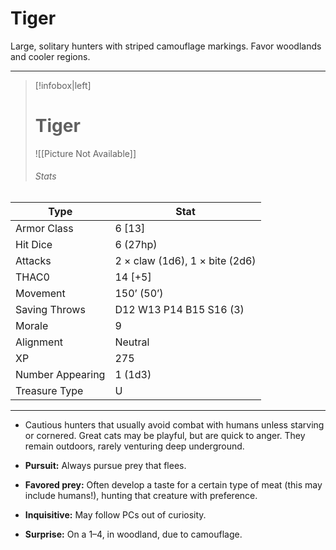 # Tiger

Large, solitary hunters with striped camouflage markings. Favor woodlands and cooler regions.

------
> [!infobox|left] 
>  # Tiger 
>  ![[Picture Not Available]] 
>  ###### Stats 
| Type                    | Stat        |
| ---------------- | ------------------------------ |
| Armor Class     | 6 [13]                         |
| Hit Dice         | 6 (27hp)                       |
| Attacks          | 2 × claw (1d6), 1 × bite (2d6) |
| THAC0            | 14 [+5]                        |
| Movement         | 150’ (50’)                     |
| Saving Throws    | D12 W13 P14 B15 S16 (3)        |
| Morale           | 9                              |
| Alignment        | Neutral                        |
| XP               | 275                            |
| Number Appearing | 1 (1d3)                        |
| Treasure Type    | U                              |

------

- Cautious hunters that usually avoid combat with humans unless starving or cornered. Great cats may be playful, but are quick to anger. They remain outdoors, rarely venturing deep underground.

- **Pursuit:** Always pursue prey that flees.
- **Favored prey:** Often develop a taste for a certain type of meat (this may include humans!), hunting that creature with preference.
- **Inquisitive:** May follow PCs out of curiosity.
- **Surprise:** On a 1–4, in woodland, due to camouflage.